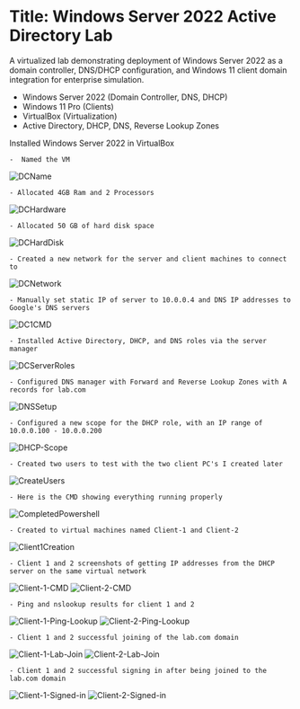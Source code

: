 # Title: Windows Server 2022 Active Directory Lab
A virtualized lab demonstrating deployment of Windows Server 2022 as a domain controller, DNS/DHCP configuration, and Windows 11 client domain integration for enterprise simulation.

- Windows Server 2022 (Domain Controller, DNS, DHCP)
- Windows 11 Pro (Clients)
- VirtualBox (Virtualization)
- Active Directory, DHCP, DNS, Reverse Lookup Zones

Installed Windows Server 2022 in VirtualBox
    
    -  Named the VM
      
![DCName](DCName.png)

    - Allocated 4GB Ram and 2 Processors
![DCHardware](DCHardware.png)

    - Allocated 50 GB of hard disk space
      
![DCHardDisk](DCHardDisk.png)

    - Created a new network for the server and client machines to connect to

![DCNetwork](DCNetwork.png)

    - Manually set static IP of server to 10.0.0.4 and DNS IP addresses to Google's DNS servers
    
![DC1CMD](DC1CMD.png)

    - Installed Active Directory, DHCP, and DNS roles via the server manager

![DCServerRoles](DCServerRoles.png)

    - Configured DNS manager with Forward and Reverse Lookup Zones with A records for lab.com

![DNSSetup](DNSSetup.png)

    - Configured a new scope for the DHCP role, with an IP range of 10.0.0.100 - 10.0.0.200

![DHCP-Scope](DHCP-Scope.png)

    - Created two users to test with the two client PC's I created later
![CreateUsers](CreateUsers.png)

    - Here is the CMD showing everything running properly
![CompletedPowershell](CompletedPowershell.png)

    - Created to virtual machines named Client-1 and Client-2
    
![Client1Creation](Client1Creation.png)

    - Client 1 and 2 screenshots of getting IP addresses from the DHCP server on the same virtual network

![Client-1-CMD](Client-1-CMD.png) ![Client-2-CMD](Client-2-CMD.png)

    - Ping and nslookup results for client 1 and 2
![Client-1-Ping-Lookup](Client-1-Ping-Lookup.png) ![Client-2-Ping-Lookup](Client-2-Ping-Lookup.png)

    - Client 1 and 2 successful joining of the lab.com domain
![Client-1-Lab-Join](Client-1-Lab-Join.png) ![Client-2-Lab-Join](Client-2-Lab-Join.png)

    - Client 1 and 2 successful signing in after being joined to the lab.com domain

![Client-1-Signed-in](Client-1-Signed-in.png) ![Client-2-Signed-in](Client-2-Signed-in.png)
